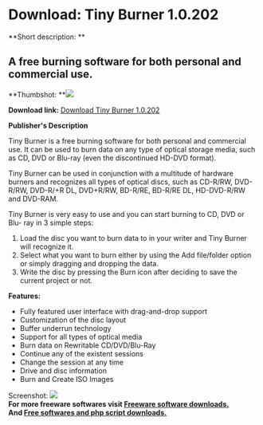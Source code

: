 # Download: Tiny Burner 1.0.202

**Short description: **

## A free burning software for both personal and commercial use.

  
**Thumbshot: **![](http://www.freewarefiles.com/screenshot/tinyburner_md.jpg)   
  
**Download link:** [Download Tiny Burner 1.0.202](http://freesoftwares.boysofts.com/Tiny-Burner_program_66543.html)  
  

**Publisher's Description**  
  

Tiny Burner is a free burning software for both personal and commercial use.
It can be used to burn data on any type of optical storage media, such as CD,
DVD or Blu-ray (even the discontinued HD-DVD format).

Tiny Burner can be used in conjunction with a multitude of hardware burners
and recognizes all types of optical discs, such as CD-R/RW, DVD-R/RW, DVD-R/+R
DL, DVD+R/RW, BD-R/RE, BD-R/RE DL, HD-DVD-R/RW and DVD-RAM.

Tiny Burner is very easy to use and you can start burning to CD, DVD or Blu-
ray in 3 simple steps:

  1. Load the disc you want to burn data to in your writer and Tiny Burner will recognize it. 
  2. Select what you want to burn either by using the Add file/folder option or simply dragging and dropping the data. 
  3. Write the disc by pressing the Burn icon after deciding to save the current project or not. 

**Features:**

  * Fully featured user interface with drag-and-drop support 
  * Customization of the disc layout 
  * Buffer underrun technology 
  * Support for all types of optical media 
  * Burn data on Rewritable CD/DVD/Blu-Ray 
  * Continue any of the existent sessions 
  * Change the session at any time 
  * Drive and disc information 
  * Burn and Create ISO Images 

  
  
Screenshot: ![](http://www.freewarefiles.com/screenshot/tinyburner.jpg)  
**For more freeware softwares visit [Freeware software downloads.](http://freesoftwares.boysofts.com/)**   
**And [Free softwares and php script downloads.](http://www.boysofts.com/)**

